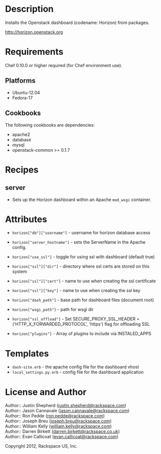 Description
===========

Installs the Openstack dashboard (codename: Horizon) from packages.

http://horizon.openstack.org

Requirements
============

Chef 0.10.0 or higher required (for Chef environment use).

Platforms
--------

* Ubuntu-12.04
* Fedora-17

Cookbooks
---------

The following cookbooks are dependencies:

* apache2
* database
* mysql
* openstack-common >= 0.1.7

Recipes
=======

server
------
* Sets up the Horizon dashboard within an Apache `mod_wsgi` container. 

Attributes 
==========

* `horizon["db"]["username"]` - username for horizon database access

* `horizon["server_hostname"]` - sets the ServerName in the Apache config.
* `horizon["use_ssl"]` - toggle for using ssl with dashboard (default true)
* `horizon["ssl"]["dir"]` - directory where ssl certs are stored on this system
* `horizon["ssl"]["cert"]` - name to use when creating the ssl certificate
* `horizon["ssl"]["key"]` - name to use when creating the ssl key

* `horizon["dash_path"]` - base path for dashboard files (document root)
* `horizon["wsgi_path"]` - path for wsgi dir
* `horizon["ssl_offload"]` - Set SECURE_PROXY_SSL_HEADER = ('HTTP_X_FORWARDED_PROTOCOL', 'https') flag for offloading SSL
* `horizon["plugins"]` - Array of plugins to include via INSTALED\_APPS

Templates
=====

* `dash-site.erb` - the apache config file for the dashboard vhost
* `local_settings.py.erb` - config file for the dashboard application


License and Author
==================

Author:: Justin Shepherd (<justin.shepherd@rackspace.com>)  
Author:: Jason Cannavale (<jason.cannavale@rackspace.com>)  
Author:: Ron Pedde (<ron.pedde@rackspace.com>)  
Author:: Joseph Breu (<joseph.breu@rackspace.com>)  
Author:: William Kelly (<william.kelly@rackspace.com>)  
Author:: Darren Birkett (<darren.birkett@rackspace.co.uk>)  
Author:: Evan Callicoat (<evan.callicoat@rackspace.com>)  

Copyright 2012, Rackspace US, Inc.  

